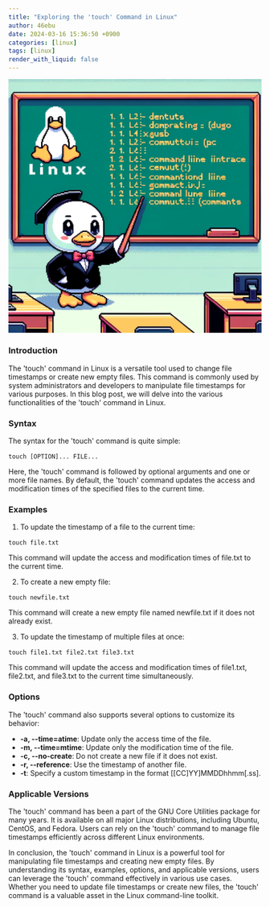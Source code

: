 ```yaml
---
title: "Exploring the 'touch' Command in Linux"
author: 46ebu
date: 2024-03-16 15:36:50 +0900
categories: [linux]
tags: [linux]
render_with_liquid: false
---
```


![Intro](/assets/img/post/linux.png)
### Introduction
The 'touch' command in Linux is a versatile tool used to change file timestamps or create new empty files. This command is commonly used by system administrators and developers to manipulate file timestamps for various purposes. In this blog post, we will delve into the various functionalities of the 'touch' command in Linux.

### Syntax
The syntax for the 'touch' command is quite simple:
```
touch [OPTION]... FILE...
```
Here, the 'touch' command is followed by optional arguments and one or more file names. By default, the 'touch' command updates the access and modification times of the specified files to the current time.

### Examples
1. To update the timestamp of a file to the current time:
```
touch file.txt
```
This command will update the access and modification times of file.txt to the current time.

2. To create a new empty file:
```
touch newfile.txt
```
This command will create a new empty file named newfile.txt if it does not already exist.

3. To update the timestamp of multiple files at once:
```
touch file1.txt file2.txt file3.txt
```
This command will update the access and modification times of file1.txt, file2.txt, and file3.txt to the current time simultaneously.

### Options
The 'touch' command also supports several options to customize its behavior:
- **-a, --time=atime**: Update only the access time of the file.
- **-m, --time=mtime**: Update only the modification time of the file.
- **-c, --no-create**: Do not create a new file if it does not exist.
- **-r, --reference**: Use the timestamp of another file.
- **-t**: Specify a custom timestamp in the format [[CC]YY]MMDDhhmm[.ss].

### Applicable Versions
The 'touch' command has been a part of the GNU Core Utilities package for many years. It is available on all major Linux distributions, including Ubuntu, CentOS, and Fedora. Users can rely on the 'touch' command to manage file timestamps efficiently across different Linux environments.

In conclusion, the 'touch' command in Linux is a powerful tool for manipulating file timestamps and creating new empty files. By understanding its syntax, examples, options, and applicable versions, users can leverage the 'touch' command effectively in various use cases. Whether you need to update file timestamps or create new files, the 'touch' command is a valuable asset in the Linux command-line toolkit.